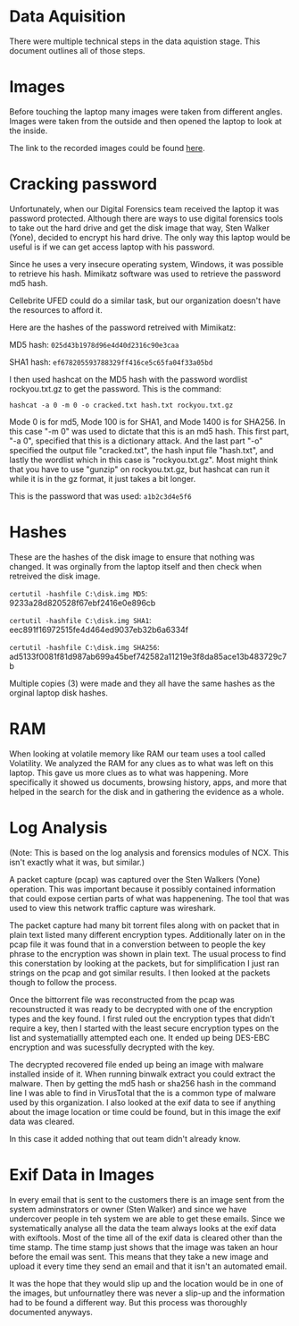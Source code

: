 # Data Aquisition

There were multiple technical steps in the data aquistion stage. This document outlines all of those steps.

# Images

Before touching the laptop many images were taken from different angles. Images were taken from the outside and then opened the laptop to look at the inside.

The link to the recorded images could be found [here](https://github.com/noamgariani11/Mock-Report/blob/main/images.md).

# Cracking password

Unfortunately, when our Digital Forensics team received the laptop it was password protected. Although there are ways to use digital forensics tools to take out the hard drive and get the disk image that way, Sten Walker (Yone), decided to encrypt his hard drive. The only way this laptop would be useful is if we can get access laptop with his password.

Since he uses a very insecure operating system, Windows, it was possible to retrieve his hash. Mimikatz software was used to retrieve the password md5 hash.

Cellebrite UFED could do a similar task, but our organization doesn't have the resources to afford it.

Here are the hashes of the password retreived with Mimikatz:

MD5 hash: ```025d43b1978d96e4d40d2316c90e3caa```

SHA1 hash: ```ef678205593788329ff416ce5c65fa04f33a05bd```

I then used hashcat on the MD5 hash with the password wordlist rockyou.txt.gz to get the password. This is the command:

```hashcat -a 0 -m 0 -o cracked.txt hash.txt rockyou.txt.gz```

Mode 0 is for md5, Mode 100 is for SHA1, and Mode 1400 is for SHA256. In this case "-m 0" was used to dictate that this is an md5 hash. This first part, "-a 0", specified that this is a dictionary attack. And the last part "-o" specified the output file "cracked.txt", the hash input file "hash.txt", and lastly the wordlist which in this case is "rockyou.txt.gz". Most might think that you have to use "gunzip" on rockyou.txt.gz, but hashcat can run it while it is in the gz format, it just takes a bit longer.

This is the password that was used: ```a1b2c3d4e5f6```

# Hashes

These are the hashes of the disk image to ensure that nothing was changed. It was orginally from the laptop itself and then check when retreived the disk image.

```certutil -hashfile C:\disk.img MD5```: 9233a28d820528f67ebf2416e0e896cb

```certutil -hashfile C:\disk.img SHA1```: eec891f16972515fe4d464ed9037eb32b6a6334f 

```certutil -hashfile C:\disk.img SHA256```: ad5133f0081f81d987ab699a45bef742582a11219e3f8da85ace13b483729c7b

Multiple copies (3) were made and they all have the same hashes as the orginal laptop disk hashes.

# RAM

When looking at volatile memory like RAM our team uses a tool called Volatility. We analyzed the RAM for any clues as to what was left on this laptop. This gave us more clues as to what was happening. More specifically it showed us documents, browsing history, apps, and more that helped in the search for the disk and in gathering the evidence as a whole.

# Log Analysis

(Note: This is based on the log analysis and forensics modules of NCX. This isn't exactly what it was, but similar.)

A packet capture (pcap) was captured over the Sten Walkers (Yone) operation. This was important because it possibly contained information that could expose certian parts of what was happenening. The tool that was used to view this network traffic capture was wireshark.

The packet capture had many bit torrent files along with on packet that in plain text listed many different encryption types. Additionally later on in the pcap file it was found that in a converstion between to people the key phrase to the encryption was shown in plain text. The usual process to find this conerstation by looking at the packets, but for simplification I just ran strings on the pcap and got similar results. I then looked at the packets though to follow the process.

Once the bittorrent file was reconstructed from the pcap was recounstructed it was ready to be decrypted with one of the encryption types and the key found. I first ruled out the encryption types that didn't require a key, then I started with the least secure encryption types on the list and systematiallly attempted each one. It ended up being DES-EBC encryption and was sucessfully decrypted with the key.

The decrypted recovered file ended up being an image with malware installed inside of it. When running binwalk extract you could extract the malware. Then by getting the md5 hash or sha256 hash in the command line I was able to find in VirusTotal that the is a common type of malware used by this organization. I also looked at the exif data to see if anything about the image location or time could be found, but in this image the exif data was cleared. 

In this case it added nothing that out team didn't already know.

# Exif Data in Images

In every email that is sent to the customers there is an image sent from the system adminstrators or owner (Sten Walker) and since we have undercover people in teh system we are able to get these emails. Since we systematically analyse all the data the team always looks at the exif data with exiftools. Most of the time all of the exif data is cleared other than the time stamp. The time stamp just shows that the image was taken an hour before the email was sent. This means that they take a new image and upload it every time they send an email and that it isn't an automated email. 

It was the hope that they would slip up and the location would be in one of the images, but unfournatley there was never a slip-up and the information had to be found a different way. But this process was thoroughly documented anyways.
